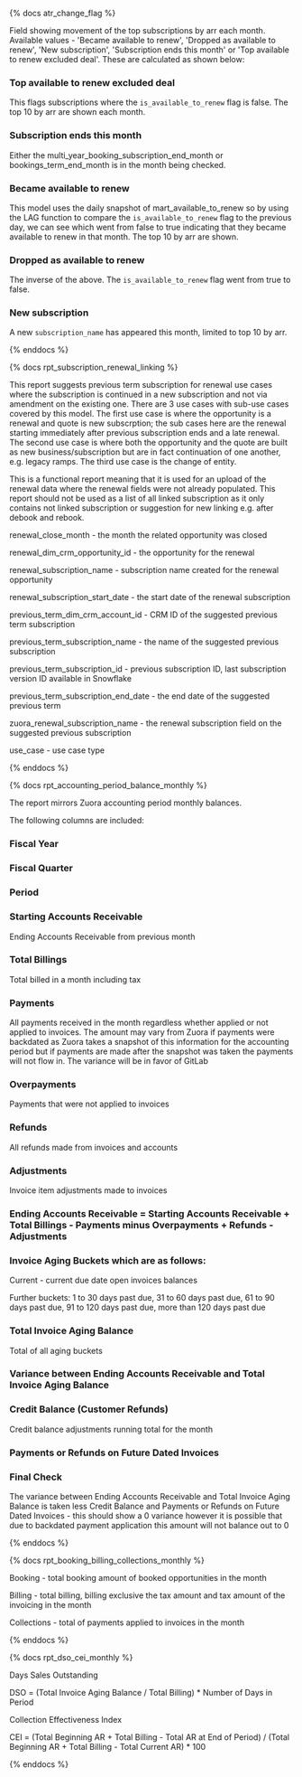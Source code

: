 {% docs atr_change_flag %}

Field showing movement of the top subscriptions by arr each month. Available values - 'Became available to renew', 'Dropped as available to renew', 'New subscription', 'Subscription ends this month' or 'Top available to renew excluded deal'. These are calculated as shown below:

### Top available to renew excluded deal

This flags subscriptions where the `is_available_to_renew` flag is false. The top 10 by arr are shown each month.

### Subscription ends this month

Either the multi_year_booking_subscription_end_month or bookings_term_end_month is in the month being checked.

### Became available to renew

This model uses the daily snapshot of mart_available_to_renew so by using the LAG function to compare the `is_available_to_renew` flag to the previous day, we can see which went from false to true indicating that they became available to renew in that month. The top 10 by arr are shown.

### Dropped as available to renew

The inverse of the above. The `is_available_to_renew` flag went from true to false.

### New subscription

A new `subscription_name` has appeared this month, limited to top 10 by arr.

{% enddocs %}

{% docs rpt_subscription_renewal_linking %}

This report suggests previous term subscription for renewal use cases where the subscription is continued in a new subscription and not via amendment on the existing one. There are 3 use cases with sub-use cases covered by this model. The first use case is where the opportunity is a renewal and quote is new subscrption; the sub cases here are the renewal starting immediately after previous subscription ends and a late renewal. The second use case is where both the opportunity and the quote are built as new business/subscription but are in fact continuation of one another, e.g. legacy ramps. The third use case is the change of entity.

This is a functional report meaning that it is used for an upload of the renewal data where the renewal fields were not already populated. This report should not be used as a list of all linked subscription as it only contains not linked subscription or suggestion for new linking e.g. after debook and rebook.

renewal_close_month - the month the related opportunity was closed

renewal_dim_crm_opportunity_id - the opportunity for the renewal

renewal_subscription_name - subscription name created for the renewal opportunity

renewal_subscription_start_date - the start date of the renewal subscription

previous_term_dim_crm_account_id - CRM ID of the suggested previous term subscription

previous_term_subscription_name - the name of the suggested previous subscription

previous_term_subscription_id - previous subscription ID, last subscription version ID available in Snowflake

previous_term_subscription_end_date - the end date of the suggested previous term

zuora_renewal_subscription_name - the renewal subscription field on the suggested previous subscription

use_case - use case type

{% enddocs %}

{% docs rpt_accounting_period_balance_monthly %}

The report mirrors Zuora accounting period monthly balances.

The  following columns are included:

### Fiscal Year

### Fiscal Quarter

### Period

### Starting Accounts Receivable 
Ending Accounts Receivable from previous month

### Total Billings 
Total billed in a month including tax

### Payments
All payments received in the month regardless whether applied or not applied to invoices. The amount may vary from Zuora if payments were backdated as Zuora takes a snapshot of this information for the accounting period but if payments are made after the snapshot was taken the payments will not flow in. The variance will be in favor of GitLab

### Overpayments 
Payments that were not applied to invoices

### Refunds 
All refunds made from invoices and accounts

### Adjustments 
Invoice item adjustments made to invoices

### Ending Accounts Receivable = Starting Accounts Receivable + Total Billings - Payments minus Overpayments + Refunds - Adjustments

### Invoice Aging Buckets which are as follows:

Current - current due date open invoices balances

Further buckets: 1 to 30 days past due, 31 to 60 days past due, 61 to 90 days past due, 91 to 120 days past due, more than 120 days past due

### Total Invoice Aging Balance 
Total of all aging buckets

### Variance between Ending Accounts Receivable and Total Invoice Aging Balance

### Credit Balance (Customer Refunds) 
Credit balance adjustments running total for the month

### Payments or Refunds on Future Dated Invoices

### Final Check 
The variance between Ending Accounts Receivable and Total Invoice Aging Balance is taken less Credit Balance and Payments or Refunds on Future Dated Invoices - this should show a 0 variance however it is possible that due to backdated payment application this amount will not balance out to 0

{% enddocs %}

{% docs rpt_booking_billing_collections_monthly %}

Booking - total booking amount of booked opportunities in the month

Billing - total billing, billing exclusive the tax amount and tax amount of the invoicing in the month

Collections - total of payments applied to invoices in the month

{% enddocs %}

{% docs rpt_dso_cei_monthly %}

Days Sales Outstanding

DSO = (Total Invoice Aging Balance / Total Billing) * Number of Days in Period

Collection Effectiveness Index

CEI = (Total Beginning AR + Total Billing - Total AR at End of Period) / (Total Beginning AR + Total Billing - Total Current AR) * 100

{% enddocs %}
